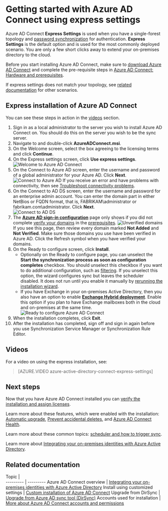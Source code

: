 <properties
    pageTitle="Azure AD Connect: Getting Started using express settings | Microsoft Azure"
    description="Learn how to download, install and run the setup wizard for Azure AD Connect."
    services="active-directory"
    documentationCenter=""
    authors="andkjell"
    manager="femila"
    editor="curtand"/>

<tags
    ms.service="active-directory"
    ms.workload="identity"
    ms.tgt_pltfrm="na"
    ms.devlang="na"
    ms.topic="get-started-article"
    ms.date="09/13/2016"
    ms.author="billmath"/>

# <a name="getting-started-with-azure-ad-connect-using-express-settings"></a>Getting started with Azure AD Connect using express settings
Azure AD Connect **Express Settings** is used when you have a single-forest topology and [password synchronization](../active-directory-aadconnectsync-implement-password-synchronization.md) for authentication. **Express Settings** is the default option and is used for the most commonly deployed scenario. You are only a few short clicks away to extend your on-premises directory to the cloud.

Before you start installing Azure AD Connect, make sure to [download Azure AD Connect](http://go.microsoft.com/fwlink/?LinkId=615771) and complete the pre-requisite steps in [Azure AD Connect: Hardware and prerequisites](../active-directory-aadconnect-prerequisites.md).

If express settings does not match your topology, see [related documentation](#related-documentation) for other scenarios.

## <a name="express-installation-of-azure-ad-connect"></a>Express installation of Azure AD Connect
You can see these steps in action in the [videos](#videos) section.

1. Sign in as a local administrator to the server you wish to install Azure AD Connect on. You should do this on the server you wish to be the sync server.
2. Navigate to and double-click **AzureADConnect.msi**.
3. On the Welcome screen, select the box agreeing to the licensing terms and click **Continue**.  
4. On the Express settings screen, click **Use express settings**.  
![Welcome to Azure AD Connect](./media/active-directory-aadconnect-get-started-express/express.png)
5. On the Connect to Azure AD screen, enter the username and password of a global administrator for your Azure AD. Click **Next**.  
![Connect to Azure AD](./media/active-directory-aadconnect-get-started-express/connectaad.png) If you receive an error and have problems with connectivity, then see [Troubleshoot connectivity problems](../active-directory-aadconnect-troubleshoot-connectivity.md).
6. On the Connect to AD DS screen, enter the username and password for an enterprise admin account. You can enter the domain part in either NetBios or FQDN format, that is, FABRIKAM\administrator or fabrikam.com\administrator. Click **Next**.  
![Connect to AD DS](./media/active-directory-aadconnect-get-started-express/connectad.png)
7. The [**Azure AD sign-in configuration**](../active-directory-aadconnect-user-signin.md#azure-ad-sign-in-configuration) page only shows if you did not complete [verify your domains](../active-directory-add-domain.md) in the [prerequisites](../active-directory-aadconnect-prerequisites.md).
![Unverified domains](./media/active-directory-aadconnect-get-started-express/unverifieddomain.png)  
If you see this page, then review every domain marked **Not Added** and **Not Verified**. Make sure those domains you use have been verified in Azure AD. Click the Refresh symbol when you have verified your domains.
8. On the Ready to configure screen, click **Install**.
    - Optionally on the Ready to configure page, you can unselect the **Start the synchronization process as soon as configuration completes** checkbox. You should unselect this checkbox if you want to do additional configuration, such as [filtering](../active-directory-aadconnectsync-configure-filtering.md). If you unselect this option, the wizard configures sync but leaves the scheduler disabled. It does not run until you enable it manually by [rerunning the installation wizard](../active-directory-aadconnectsync-installation-wizard.md).
    - If you have Exchange in your on-premises Active Directory, then you also have an option to enable [**Exchange Hybrid deployment**](https://technet.microsoft.com/library/jj200581.aspx). Enable this option if you plan to have Exchange mailboxes both in the cloud and on-premises at the same time.
![Ready to configure Azure AD Connect](./media/active-directory-aadconnect-get-started-express/readytoconfigure.png)
9. When the installation completes, click **Exit**.
10. After the installation has completed, sign off and sign in again before you use Synchronization Service Manager or Synchronization Rule Editor.

## <a name="videos"></a>Videos

For a video on using the express installation, see:

>[AZURE.VIDEO azure-active-directory-connect-express-settings]

## <a name="next-steps"></a>Next steps
Now that you have Azure AD Connect installed you can [verify the installation and assign licenses](../active-directory-aadconnect-whats-next.md).

Learn more about these features, which were enabled with the installation: [Automatic upgrade](../active-directory-aadconnect-feature-automatic-upgrade.md), [Prevent accidental deletes](../active-directory-aadconnectsync-feature-prevent-accidental-deletes.md), and [Azure AD Connect Health](../active-directory-aadconnect-health-sync.md).

Learn more about these common topics: [scheduler and how to trigger sync](../active-directory-aadconnectsync-feature-scheduler.md).

Learn more about [Integrating your on-premises identities with Azure Active Directory](../active-directory-aadconnect.md).

## <a name="related-documentation"></a>Related documentation

Topic |  
--------- | ---------
Azure AD Connect overview | [Integrating your on-premises identities with Azure Active Directory](../active-directory-aadconnect.md)
Install using customized settings | [Custom installation of Azure AD Connect](active-directory-aadconnect-get-started-custom.md)
Upgrade from DirSync | [Upgrade from Azure AD sync tool (DirSync)](active-directory-aadconnect-dirsync-upgrade-get-started.md)
Accounts used for installation | [More about Azure AD Connect accounts and permissions](active-directory-aadconnect-accounts-permissions.md)
